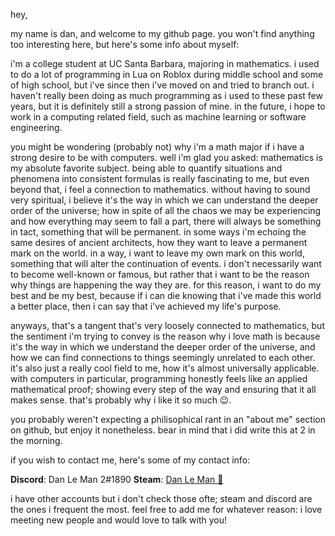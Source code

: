 hey,

my name is dan, and welcome to my github page. you won't find anything too interesting here, but here's some info about myself:

i'm a college student at UC Santa Barbara, majoring in mathematics. i used to do a lot of programming in Lua on Roblox during middle school and some of high school,
but i've since then i've moved on and tried to branch out. i haven't really been doing as much programming as i used to these past few years, but it is definitely still a strong passion of mine.
in the future, i hope to work in a computing related field, such as machine learning or software engineering.

you might be wondering (probably not) why i'm a math major if i have a strong desire to be with computers. well i'm glad you asked: mathematics is my absolute favorite subject.
being able to quantify situations and phenomena into consistent formulas is really fascinating to me, but even beyond that, i feel a connection to mathematics. without having to sound very spiritual,
i believe it's the way in which we can understand the deeper order of the universe; how in spite of all the chaos we may be experiencing and how everything may seem to fall a part, there will always be
something in tact, something that will be permanent. in some ways i'm echoing the same desires of ancient architects, how they want to leave a permanent mark on the world. in a way, i want to leave my own
mark on this world, something that will alter the continuation of events. i don't necessarily want to become well-known or famous, but rather that i want to be the reason why things are happening the way
they are. for this reason, i want to do my best and be my best, because if i can die knowing that i've made this world a better place, then i can say that i've achieved my life's purpose.

anyways, that's a tangent that's very loosely connected to mathematics, but the sentiment i'm trying to convey is the reason why i love math is because it's the way in which we understand the deeper order
of the universe, and how we can find connections to things seemingly unrelated to each other. it's also just a really cool field to me, how it's almost universally applicable. with computers in particular,
programming honestly feels like an applied mathematical proof; showing every step of the way and ensuring that it all makes sense. that's probably why i like it so much 😉.

you probably weren't expecting a philisophical rant in an "about me" section on github, but enjoy it nonetheless. bear in mind that i did write this at 2 in the morning.

if you wish to contact me, here's some of my contact info:

**Discord**: Dan Le Man 2#1890
**Steam**: [Dan Le Man 🐍](https://steamcommunity.com/id/danleepicman/)

i have other accounts but i don't check those ofte; steam and discord are the ones i frequent the most. feel free to add me for whatever reason: i love meeting new people and would love to talk with you!
